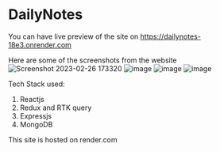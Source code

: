 # DailyNotes
You can have live preview of the site on https://dailynotes-18e3.onrender.com

Here are some of the screenshots from the website
![Screenshot 2023-02-26 173320](https://user-images.githubusercontent.com/89766122/221414160-c22cec5c-4002-4ceb-932e-d945db14ca9e.jpg)
![image](https://user-images.githubusercontent.com/89766122/221414199-ae0d59ff-ddde-40a7-9d0e-984985b76dc0.png)
![image](https://user-images.githubusercontent.com/89766122/221414225-e85f0cea-68d2-4aa6-9f33-a78218170a6f.png)
![image](https://user-images.githubusercontent.com/89766122/221414249-60ff9d5b-2ebd-46b0-b516-6d7359c2e223.png)

Tech Stack used:
1. Reactjs
2. Redux and RTK query
3. Expressjs
4. MongoDB

This site is hosted on render.com
